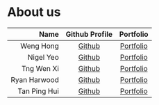 # About us

|         Name |             Github Profile              |             Portfolio             |
|-------------:|:---------------------------------------:|:---------------------------------:|
|    Weng Hong | [Github](https://github.com/wongwh2002) |    [Portfolio](./team/weng.md)    |
|    Nigel Yeo | [Github](https://github.com/NigelYeoTW) | [Portfolio](./team/nigelyeotw.md) |
|   Tng Wen Xi |   [Github](https://github.com/wx-03)    |   [Portfolio](./team/wx-03.md)    |
| Ryan Harwood |   [Github](https://github.com/rharwo)   |   [Portfolio](./team/rharwo.md)   |
| Tan Ping Hui |   [Github](https://github.com/TPH777)   |   [Portfolio](./team/tph777.md)   |
